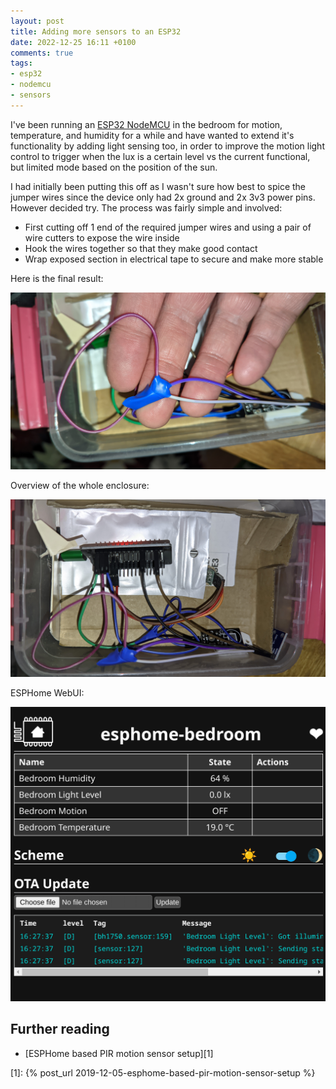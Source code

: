 ```yaml
---
layout: post
title: Adding more sensors to an ESP32
date: 2022-12-25 16:11 +0100
comments: true
tags:
- esp32
- nodemcu
- sensors
---
```


I've been running an [ESP32 NodeMCU][0] in the bedroom for motion, temperature, and humidity for a while and have wanted to extend it's functionality by adding light sensing too,  in order to improve the motion light control to trigger when the lux is a certain level vs the current functional, but limited mode based on the position of the sun.

I had initially been putting this off as I wasn't sure how best to spice the jumper wires since the device only had 2x ground and 2x 3v3 power pins. However decided try. The process was fairly simple and involved:

- First cutting off 1 end of the required jumper wires and using a pair of wire cutters to expose the wire inside
- Hook the wires together so that they make good contact
- Wrap exposed section in electrical tape to secure and make more stable

Here is the final result:

![Close up](/assets/img/posts/adding-more-sensors-to-an-esp32/close.jpg)

Overview of the whole enclosure:

![Overview](/assets/img/posts/adding-more-sensors-to-an-esp32/overview.jpg)

ESPHome WebUI:

![ESPHome WebUI](/assets/img/posts/adding-more-sensors-to-an-esp32/esphome.png)


## Further reading

- [ESPHome based PIR motion sensor setup][1]


[0]: https://www.amazon.com/exec/obidos/ASIN/B07Q576VWZ/hexagon014-20/
[1]: {% post_url 2019-12-05-esphome-based-pir-motion-sensor-setup %}
